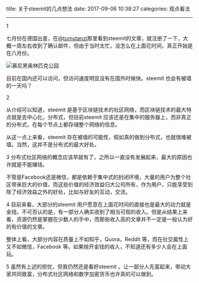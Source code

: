 title: 关于steemit的几点想法
date: 2017-09-06 10:38:27
categories: 观点看法


---

1

七月份在德国出差，在@[tumutanzi](https://steemit.com/@tumutanzi)那里看到steemit的文章，就注册了一下，大概一周左右收到了确认邮件，但由于当时太忙，没怎么在上面花时间，真正开始是在八月份。

<!--more-->

![慕尼黑奥林匹克公园](http://wx4.sinaimg.cn/mw690/aeba7ac3ly1fj9iqcspujj21kw16okjl.jpg)



目前在国内还可以访问，但访问速度明显没有在国外时候快。steemit 也会有被墙的一天吗？

2

从介绍可以知道，steemit 是基于区块链技术的社区网络，而区块链技术的最大特点就是去中心化，分布式，但目前steemit 应该还是在集中的服务器上，而非真正的分布式，在每个节点上都存储整个网络的信息。

从这一点上来看，steemit 存在被墙的可能性，假如真的做到分布式，也就很难被墙。当然，这并不是分布式的最大好处。

3
分布式社区网络的概念应该早就有了，之所以一直没有发展起来，最大的原因也许就是不能赚钱。

不管是Facebook还是微信，都是依赖于集中式的封闭环境，大量的用户为整个社区带来巨大的价值，而这些价值的经济效益归大公司所有，作为用户，只能享受到除了经济效益之外的好处，比如与好友的互动，交流。

4
目前来看，大部分的steemit 用户愿意在上面花时间的直接也是最大的动力就是金钱。不可否认的是，有一部分人确实收到了相当可观的收入。但是从结果上来看，资源仍然是掌握在少数人的手中，而那些收入高的文章并不一定是一般认为好的有价值的文章。

整体上看，大部分内容在质量上不如知乎，Quora，Reddit 等，而在社交属性上又不如微信，Facebook 等。如果抛开金钱的收入，不知道还有多少人会在上面玩。

5
虽然有上述的担忧，但我仍然还是看好steemit 。让一部分人先富起来，带动大家共同致富，分布式社区网络和数字加密货币也许真的可以做到。

